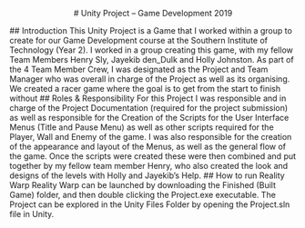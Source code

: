 <p align="center">
# Unity Project – Game Development 2019 </p>
## Introduction
This Unity Project is a Game that I worked within a group to create for our Game Development course at the Southern Institute of Technology (Year 2).
I worked in a group creating this game, with my fellow Team Members Henry Sly, Jayekib den_Dulk and Holly Johnston. As part of the 4 Team Member Crew, I was designated as the Project and Team Manager who was overall in charge of the Project as well as its organising.
We created a racer game where the goal is to get from the start to finish without
## Roles & Responsibility
For this Project I was responsible and in charge of the Project Documentation (required for the project submission) as well as responsible for the Creation of the Scripts for the User Interface Menus (Title and Pause Menu) as well as other scripts required for the Player, Wall and Enemy of the game. I was also responsible for the creation of the appearance and layout of the Menus, as well as the general flow of the game.
Once the scripts were created these were then combined and put together by my fellow team member Henry, who also created the look and designs of the levels with Holly and Jayekib’s Help.
## How to run Reality Warp
Reality Warp can be launched by downloading the Finished (Built Game) folder, and then double clicking the Project.exe executable.
The Project can be explored in the Unity Files Folder by opening the Project.sln file in Unity.
